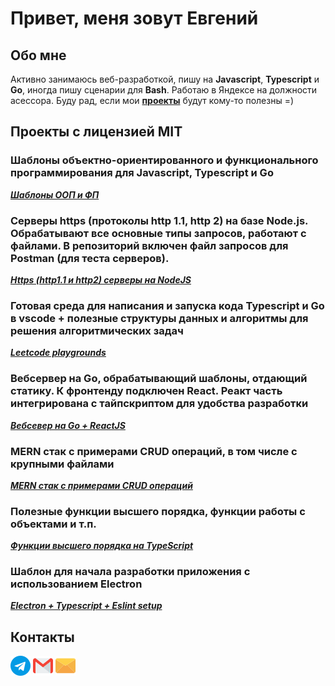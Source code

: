 # Привет, меня зовут Евгений

## Обо мне

Активно занимаюсь веб-разработкой, пишу на **Javascript**, **Typescript** и **Go**, иногда пишу сценарии для **Bash**. Работаю в Яндексе на должности асессора. Буду рад, если мои **[проекты](https://github.com/evgenylyozin#%D0%BF%D1%80%D0%BE%D0%B5%D0%BA%D1%82%D1%8B-%D1%81-%D0%BB%D0%B8%D1%86%D0%B5%D0%BD%D0%B7%D0%B8%D0%B5%D0%B9-mit)** будут кому-то полезны =)

## Проекты с лицензией MIT

### Шаблоны объектно-ориентированного и функционального программирования для Javascript, Typescript и Go
***[Шаблоны ООП и ФП](https://github.com/evgenylyozin/patterns)***
### Серверы https (протоколы http 1.1, http 2) на базе Node.js. Обрабатывают все основные типы запросов, работают с файлами. В репозиторий включен файл запросов для Postman (для теста серверов). 
***[Https (http1.1 и http2) серверы на NodeJS](https://github.com/evgenylyozin/nodejs-https-servers)***
### Готовая среда для написания и запуска кода Typescript и Go в vscode + полезные структуры данных и алгоритмы для решения алгоритмических задач
***[Leetcode playgrounds](https://github.com/evgenylyozin/leetcode-playgrounds)***
### Вебсервер на Go, обрабатывающий шаблоны, отдающий статику. К фронтенду подключен React. Реакт часть интегрирована с тайпскриптом для удобства разработки
***[Вебсевер на Go + ReactJS](https://github.com/evgenylyozin/go-server-with-react)***
### MERN стак с примерами CRUD операций, в том числе с крупными файлами
***[MERN стак с примерами CRUD операций](https://github.com/evgenylyozin/generic-mern-app)***
### Полезные функции высшего порядка, функции работы с объектами и т.п.
***[Функции высшего порядка на TypeScript](https://github.com/evgenylyozin/js-utilities)***
### Шаблон для начала разработки приложения с использованием Electron
***[Electron + Typescript + Eslint setup](https://github.com/evgenylyozin/electron-typescript-eslint-setup)***

## Контакты

[![телеграм](./icons/telegram.png)](https://t.me/evgenylyozindev)
[![gmail](./icons/gmail.png)](mailto:evgenylyozindev@gmail.com)
[![yandex mail](./icons/email.png)](mailto:evgenylyozindev@yandex.ru)
